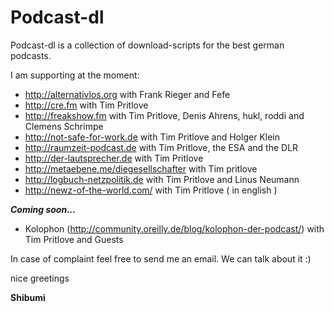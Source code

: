 # Podcast-dl

Podcast-dl is a collection of download-scripts for the best german podcasts.

I am supporting at the moment:

* http://alternativlos.org with Frank Rieger and Fefe
* http://cre.fm with Tim Pritlove
* http://freakshow.fm with Tim Pritlove, Denis Ahrens, hukl, roddi and Clemens Schrimpe
* http://not-safe-for-work.de with Tim Pritlove and Holger Klein
* http://raumzeit-podcast.de with Tim Pritlove, the ESA and the DLR
* http://der-lautsprecher.de with Tim Pritlove
* http://metaebene.me/diegesellschafter with Tim pritlove
* http://logbuch-netzpolitik.de with Tim Pritlove and Linus Neumann
* http://newz-of-the-world.com/ with Tim Pritlove ( in english )
 
***Coming soon...***

* Kolophon (http://community.oreilly.de/blog/kolophon-der-podcast/) with Tim Pritlove and Guests

In case of complaint feel free to send me an email. We can talk about it :)

nice greetings

**Shibumi**
